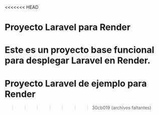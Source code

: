 <<<<<<< HEAD
# Proyecto Laravel para Render
Este es un proyecto base funcional para desplegar Laravel en Render.
=======
# Proyecto Laravel de ejemplo para Render
>>>>>>> 30cb019 (archivos faltantes)
